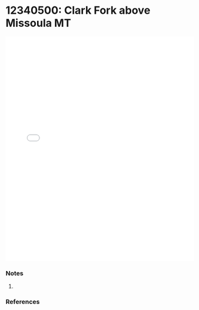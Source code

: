 # 12340500: Clark Fork above Missoula MT

<iframe src="/distribution_estimation/_static/stations/12340500_fdc.html" width="100%" height="600" frameborder="0"></iframe>

### Notes
1. 

### References


